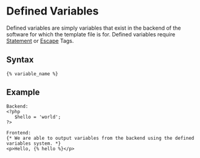 Defined Variables
==================
Defined variables are simply variables that exist in the backend of the software for which the template file is for. Defined
variables require [Statement](../Tags/Statement.md) or [Escape](../Tags/Escape.md) Tags.

Syntax
--------------
```
{% variable_name %}
```

Example
--------------
```
Backend:
<?php
   $hello = 'world';
?>

Frontend:
{* We are able to output variables from the backend using the defined variables system. *}
<p>Hello, {% hello %}</p>
```